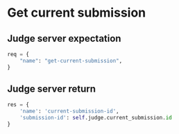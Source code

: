 # Get current submission

## Judge server expectation

```python
req = {
    "name": "get-current-submission",
}
```

## Judge server return

```python
res = {
    'name': 'current-submission-id', 
    'submission-id': self.judge.current_submission.id
}
```
